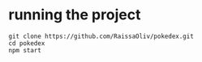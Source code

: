# running the project
`git clone https://github.com/RaissaOliv/pokedex.git`<br/>
`cd pokedex`<br/>
`npm start`
